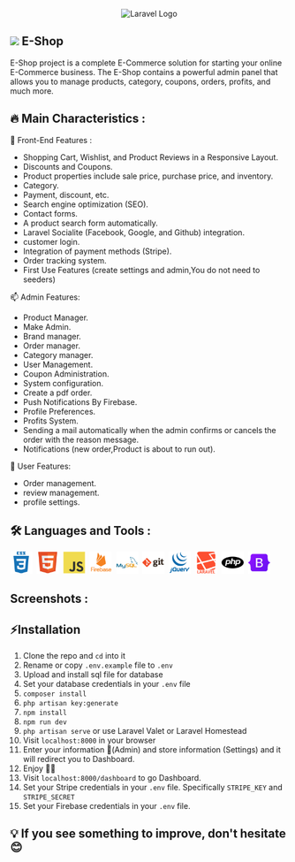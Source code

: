 <p align="center"><img src="https://www.akoode.com/assets/img/ecommerce.gif" width="200" alt="Laravel Logo"></p>

## <img src="https://media.giphy.com/media/WUlplcMpOCEmTGBtBW/giphy.gif" width="30"> E-Shop 

E-Shop project is a complete E-Commerce solution for starting your online E-Commerce business. The E-Shop contains a powerful admin panel that allows you to manage products, category, coupons, orders, profits, and much more.

## 🔥 Main Characteristics :
🎨 Front-End Features :
- Shopping Cart, Wishlist, and Product Reviews in a Responsive Layout.
- Discounts and Coupons.
- Product properties include sale price, purchase price, and inventory.
- Category.
- Payment, discount, etc.
- Search engine optimization (SEO).
- Contact forms.
- A product search form automatically.
- Laravel Socialite (Facebook, Google, and Github) integration.
- customer login.
- Integration of payment methods (Stripe).
- Order tracking system.
- First Use Features (create settings and admin,You do not need to seeders)

:mailbox: Admin Features:
- Product Manager.
- Make Admin.
- Brand manager.
- Order manager.
- Category manager.
- User Management.
- Coupon Administration.
- System configuration.
- Create a pdf order.
- Push Notifications By Firebase.
- Profile Preferences.
- Profits System.
- Sending a mail automatically when the admin confirms or cancels the order with the reason message.
- Notifications (new order,Product is about to run out).

👳 User Features:
- Order management.
- review management.
- profile settings.

## :hammer_and_wrench: Languages and Tools :
<div>
  <img src="https://github.com/devicons/devicon/blob/master/icons/css3/css3-plain-wordmark.svg"  title="CSS3" alt="CSS" width="40" height="40"/>&nbsp;
  <img src="https://github.com/devicons/devicon/blob/master/icons/html5/html5-original.svg" title="HTML5" alt="HTML" width="40" height="40"/>&nbsp;
  <img src="https://github.com/devicons/devicon/blob/master/icons/javascript/javascript-original.svg" title="JavaScript" alt="JavaScript" width="40"height="40"/>&nbsp;
  <img src="https://github.com/devicons/devicon/blob/master/icons/firebase/firebase-plain-wordmark.svg" title="Firebase" alt="Firebase" width="40" height="40"/>&nbsp;
  <img src="https://github.com/devicons/devicon/blob/master/icons/mysql/mysql-original-wordmark.svg" title="MySQL"  alt="MySQL" width="40" height="40"/>&nbsp;
  <img src="https://github.com/devicons/devicon/blob/master/icons/git/git-original-wordmark.svg" title="Git" alt="Git" width="40" height="40"/>&nbsp
<img src="https://github.com/devicons/devicon/blob/master/icons/jquery/jquery-plain-wordmark.svg" title="jquery" alt="jquery" width="40" height="40"/>&nbsp
<img src="https://github.com/devicons/devicon/blob/master/icons/laravel/laravel-plain-wordmark.svg" title="laravel" alt="laravel" width="40" height="40"/>&nbsp
<img src="https://github.com/devicons/devicon/blob/master/icons/php/php-plain.svg" title="php" alt="php" width="40" height="40"/>&nbsp
 <img src="https://github.com/devicons/devicon/blob/master/icons/bootstrap/bootstrap-original.svg" title="php" alt="php" width="40" height="40"/>&nbsp
</div>

## Screenshots :



## ⚡Installation

1. Clone the repo and `cd` into it
1. Rename or copy `.env.example` file to `.env`
1. Upload and install sql file for database
1. Set your database credentials in your `.env` file
1. `composer install`
1. `php artisan key:generate`
1. `npm install`
1. `npm run dev`
1. `php artisan serve` or use Laravel Valet or Laravel Homestead
1. Visit `localhost:8000` in your browser
1. Enter your information (ِAdmin) and store information (Settings) and it will redirect you to Dashboard.
1. Enjoy 🤷‍♂️
1. Visit `localhost:8000/dashboard` to go Dashboard.
1. Set your Stripe credentials in your `.env` file. Specifically `STRIPE_KEY` and `STRIPE_SECRET`
1. Set your Firebase credentials in your `.env` file. 

## 💡 If you see something to improve, don't hesitate 😊
